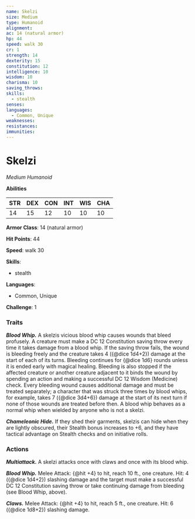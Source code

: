 ```yaml
---
name: Skelzi
size: Medium
type: Humanoid
alignment: 
ac: 14 (natural armor)
hp: 44
speed: walk 30
cr: 1
strength: 14
dexterity: 15
constitution: 12
intelligence: 10
wisdom: 10
charisma: 10
saving_throws:
skills:
  - stealth
senses: 
languages:
  - Common, Unique
weaknesses:
resistances:
immunities:
---
```


# Skelzi

*Medium Humanoid*

**Abilities**

| STR | DEX | CON | INT | WIS | CHA |
| --- | --- | --- | --- | --- | --- |
| 14 | 15 | 12 | 10 | 10 | 10 |

**Armor Class**: 14 (natural armor)

**Hit Points**: 44

**Speed**: walk 30

**Skills**:
  - stealth

**Languages**:
  - Common, Unique

**Challenge**: 1

### Traits
***Blood Whip.*** A skelzis vicious blood whip causes wounds that bleed profusely. A creature must make a DC 12 Constitution saving throw every time it takes damage from a blood whip. If the saving throw fails, the wound is bleeding freely and the creature takes 4 ({@dice 1d4+2}) damage at the start of each of its turns. Bleeding continues for {@dice 1d6} rounds unless it is ended early with magical healing. Bleeding is also stopped if the affected creature or another creature adjacent to it binds the wound by spending an action and making a successful DC 12 Wisdom (Medicine) check. Every bleeding wound causes additional damage and must be treated separately; a character that was struck three times by blood whips, for example, takes 7 ({@dice 3d4+6}) damage at the start of its next turn if none of those wounds are treated before then. A blood whip behaves as a normal whip when wielded by anyone who is not a skelzi.

***Chameleonic Hide.*** If they shed their garments, skelzis can hide when they are lightly obscured, their Stealth bonus increases to +6, and they have tactical advantage on Stealth checks and on initiative rolls.

### Actions
***Multiattack.*** A skelzi attacks once with claws and once with its blood whip.

***Blood Whip.*** Melee Attack: {@hit +4} to hit, reach 10 ft., one creature. Hit: 4 ({@dice 1d4+2}) slashing damage and the target must make a successful DC 12 Constitution saving throw or take continuing damage from bleeding (see Blood Whip, above).

***Claws.*** Melee Attack: {@hit +4} to hit, reach 5 ft., one creature. Hit: 6 ({@dice 1d8+2}) slashing damage.

